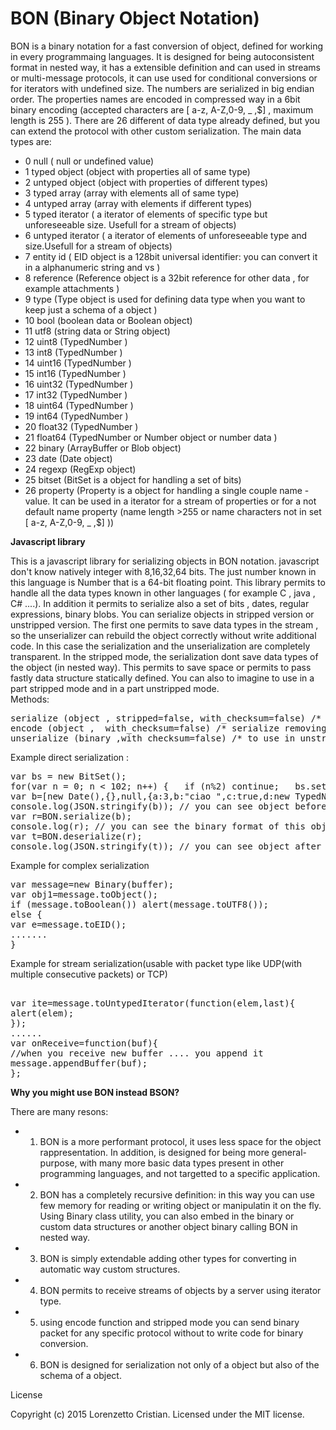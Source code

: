 # BON (Binary Object Notation)

BON is a binary notation for a fast conversion of object, defined for working in every programmaing languages. It is designed for being autoconsistent format in nested way, it has a extensible definition and can used in streams or multi-message protocols, it can use used for conditional conversions or for iterators with undefined size.
The numbers are serialized in big endian order. The properties names are encoded in compressed way in a 6bit binary encoding (accepted characters are [ a-z, A-Z,0-9, _ ,$] , maximum length is 255 ).
There are 26 different of data type already defined, but you can extend the protocol with other custom serialization. 
The main data types are:

 * 0 null ( null or undefined value)
 * 1 typed object (object with properties all of same type)
 * 2 untyped object (object with properties of different types)
 * 3 typed array (array with elements all of same type)
 * 4 untyped array (array with elements if different types)
 * 5 typed iterator ( a iterator of elements of specific type but unforeseeable size. Usefull for a stream of objects)
 * 6 untyped iterator ( a iterator of elements of unforeseeable type and size.Usefull for a stream of objects)
 * 7 entity id ( EID object is a 128bit universal identifier: you can convert it in a alphanumeric string and vs )
 * 8 reference (Reference object is a 32bit reference for other data , for example attachments )
 * 9 type (Type object is used for defining data type when you want to keep just a schema of a object )
 * 10 bool (boolean data or Boolean object)
 * 11 utf8 (string data or String object)
 * 12 uint8 (TypedNumber )
 * 13 int8 (TypedNumber )
 * 14 uint16 (TypedNumber )
 * 15 int16 (TypedNumber )
 * 16 uint32 (TypedNumber )
 * 17 int32 (TypedNumber )
 * 18 uint64 (TypedNumber )
 * 19 int64 (TypedNumber )
 * 20 float32 (TypedNumber )
 * 21 float64 (TypedNumber or Number object or number data )
 * 22 binary (ArrayBuffer or  Blob object)
 * 23 date (Date object)
 * 24 regexp (RegExp object)
 * 25 bitset (BitSet is a object for handling a set of bits)
 * 26 property (Property is a object for handling a single couple name - value. It can be used in a iterator for a stream of properties or for a not default name property (name length >255 or name characters not in set [ a-z, A-Z,0-9, _ ,$] ))
 


<b>Javascript library</b> 

This is a javascript library for serializing objects in BON notation.
javascript don't know natively integer with 8,16,32,64 bits. The just number known in this language is Number that is a 64-bit floating point. 
This library permits to handle all the data types known  in other languages ( for example C , java , C# ....). 
In addition it permits to serialize also a set of bits , dates, regular expressions, binary blobs. 
You can serialize objects in stripped version or unstripped version.
The first one permits to save data types in the stream , so the unserializer can rebuild the object correctly without write additional code. In this case the serialization and the unserialization are completely transparent. 
In the stripped mode, the serialization dont save data types of the object (in nested way). This permits to save space or permits to pass fastly data structure statically defined. 
You can also to imagine to use in a part stripped mode and in a part unstripped mode.  
Methods:
<pre>
serialize (object , stripped=false, with_checksum=false) /* serialize data ,you can strip data type, you can add checksum at the end of buffer*/
encode (object ,  with_checksum=false) /* serialize removing data type info and containers info*/
unserialize (binary ,with_checksum=false) /* to use in unstripped mode. */
</pre>

Example direct serialization :  

<pre>
var bs = new BitSet();
for(var n = 0; n < 102; n++) {   if (n%2) continue;   bs.set(n); }
var b=[new Date(),{},null,{a:3,b:"ciao ",c:true,d:new TypedNumber(200,'uint64'),e:bs}];
console.log(JSON.stringify(b)); // you can see object before serialization
var r=BON.serialize(b);
console.log(r); // you can see the binary format of this object
var t=BON.deserialize(r);
console.log(JSON.stringify(t)); // you can see object after deserialization
</pre>

Example for complex serialization
<pre>
var message=new Binary(buffer);
var obj1=message.toObject();
if (message.toBoolean()) alert(message.toUTF8());
else {
var e=message.toEID();
.......
}
</pre>

Example for stream serialization(usable with packet type like UDP(with multiple consecutive packets) or TCP)
<pre>

var ite=message.toUntypedIterator(function(elem,last){
alert(elem);
});
......
var onReceive=function(buf){
//when you receive new buffer .... you append it 
message.appendBuffer(buf);
};
</pre>

<b>Why you might use BON instead BSON?</b>

There are many resons: 

* 1) BON is a more performant protocol, it uses less space for the object rappresentation. In addition, is designed for being more general-purpose, with many more basic data types present in other programming languages, and not targetted to a specific application.  

* 2) BON has a completely recursive definition: in this way you can use few memory for reading or writing object or manipulatin it on the fly. Using Binary class utility, you can also embed in the binary or custom data structures or another object binary calling BON in nested way.

* 3) BON is simply extendable adding other types for converting in automatic way custom structures.

* 4) BON permits to receive streams of objects by a server using iterator type.

* 5) using encode function and stripped mode  you can send binary packet for any specific protocol without to write code for binary conversion. 

* 6) BON is designed for serialization not only of a object but also of the schema of a object. 


License

Copyright (c) 2015 Lorenzetto Cristian. Licensed under the MIT license.




